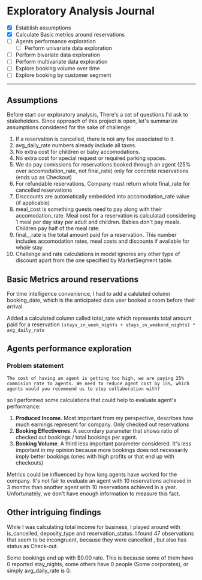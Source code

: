# Exploratory Analysis Journal

- [x] Establish assumptions
- [x] Calculate Basic metrics around reservations
- [ ] Agents performance exploration
    - [ ] Perform univariate data exploration
- [ ] Perform bivariate data exploration
- [ ] Perform multivariate data exploration
- [ ] Explore booking volume over time
- [ ] Explore booking by customer segment

---


## Assumptions

Before start our exploratory analysis, There's a set of questions I'd ask to stakeholders. Since approach of this project is open, let's summarize assumptions considered for the sake of challenge:

1. If a reservation is cancelled, there is not any fee associated to it.
2. avg_daily_rate numbers already include all taxes.
3. No extra cost for children or baby accomodations.
4. No extra cost for special request or required parking spaces.
5. We do pay comissions for reservations booked through an agent (25% over accomodation_rate, not final_rate) only for concrete reservations (ends up as Checkout)
6. For refundable reservations, Company must return whole final_rate for cancelled reservations
7. Disccounts are automatically embedded into accomodation_rate value (if applicable)
8. meal_cost is something guests need to pay along with their accomodation_rate. Meal cost for a reservation is calculatad considering 1 meal per day stay per adult and children. Babies don't pay meals. Children pay half of the meal rate.
9. final__rate is the total amount paid for a reservation. This number includes accomodation rates, meal costs and discounts if available for whole stay.
10. Challenge and rate calculations in model ignores any other type of discount apart from the one specified by MarketSegment table.
 

## Basic Metrics around reservations

For time intelligence convenience, I had to add a calulated column booking_date, which is the anticipated date user booked a room before their arrival. 

Added a calculated column called total_rate which represents total amount paid for a reservation
    `(stays_in_week_nights + stays_in_weekend_nights) * avg_daily_rate`


## Agents performance exploration

### Problem statement
    The cost of having an agent is getting too high, we are paying 25% commision rate to agents. We need to reduce agent cost by 15%, which agents would you recommend us to stop collaboration with?

 so I performed some calculations that could help to evaluate agent's performance:
1. **Produced Income**. Most important from my perspective, describes how much earnings represent for company. Only checked out reservations
2. **Booking Effectivenes**. A secondary parameter that shows ratio of checked out bookings / total bookings per agent. 
3. **Booking Volume**. A third less important parameter considered. It's less important in my opinion because more bookings does not necessarily imply better bookings (ones with high profits or that end up with checkouts) 

Metrics could be influenced by how long agents have worked for the company. It's not fair to evaluate an agent with 10 reservations achieved in 3 months than another agent with 10 reservations achieved in a year. Unfortunately, we don't have enough information to measure this fact. 


## Other intriguing findings

While I was calculating total income for business, I played around with is_cancelled, deposity_type and reservation_status. I found 47 observations that seem to be incongruent, because they were cancelled , but also has status as Check-out. 

Some bookings end up with $0.00 rate. This is because some of them have 0 reported stay_nights, some others have 0 people (Some corporates), or simply avg_daily_rate is 0.
